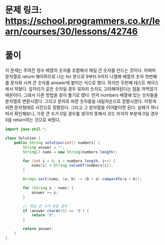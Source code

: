 # 문제 링크: https://school.programmers.co.kr/learn/courses/30/lessons/42746
# 풀이
이 문제는 주여진 정수 배열의 숫자를 조합해서 제일 큰 숫자를 만드는 것이다. 어쩌피 문자열로 return 해야하므로 나는 for 문으로 9부터 0까지 나열해 배열의 숫자 첫번째를 문자화 시켜 큰 숫자를 answer에 붙이는 식으로 했다. 하지만 두번째 테스트 케이스에서 막혔다. 앞자리가 같은 숫자일 경우 뒷자리 숫자도 고려해야된다는 점을 까먹었기 때문이다. 그래서 다른 방법을 찾아 풀기로 했다. 먼저 numbers 배열에 있는 숫자들을 문자열로 변환시켰다. 그리고 문자로 바뀐 숫자들을 내림차순으로 정렬시켰다. 이렇게 되면 문자형태로 사전으로 정렬된다. 그리고 그 문자열을 이어붙이면 된다. 실패가 하나 떠서 확인해보니, 가장 큰 수가 0일 경우를 생각치 못해서 코드 마지막 부분에 0일 경우 0을 return하는 것으로 써줬다.

```java
import java.util.*;

class Solution {
    public String solution(int[] numbers) {
        String answer = "";
        String[] nums = new String[numbers.length];

        for (int i = 0; i < numbers.length; i++) {
            nums[i] = String.valueOf(numbers[i]);
        }

        Arrays.sort(nums, (a, b) -> (b + a).compareTo(a + b));

        for (String s : nums) {
            answer += s;
        }

        // 제일 큰 수가 0일 경우
        if (answer.charAt(0) == '0') {
            return "0";
        }

        return answer;
    }
}
```